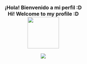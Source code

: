 <h3 align="center">
  ¡Hola! Bienvenido a mi perfil :D
  <br>
  Hi! Welcome to my profile :D
  <br>
  <img src=https://media.giphy.com/media/W5TEa73iw1fnSVjjZZ/giphy.gif width="100">
</h3>

<p align="center">
  <a href="https://github.com/DenverCoder1/readme-typing-svg"><img src=[![Typing SVG](https://readme-typing-svg.herokuapp.com?lines=I+like+videogames+and+TWICE;The+magic+of+love+that+changes+an+ordinary+setting+into+a+masterpiece.+It+changes+the+night+sky+that+I+have+seen+countless+times.;Learning+with+patience)](https://git.io/typing-svg)></a>
</p>
